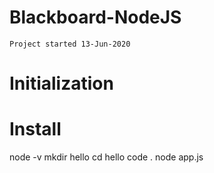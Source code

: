# Blackboard-NodeJS
`Project started 13-Jun-2020`

# Initialization

# Install 
node -v
mkdir hello
cd hello
code .
node app.js

